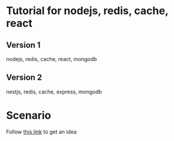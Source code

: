 # Tutorial for nodejs, redis, cache, react
## Version 1
nodejs, redis, cache, react, mongodb
## Version 2
nestjs, redis, cache, express, mongodb

# Scenario
Follow [this link](https://www.interviewbit.com/blog/node-js-projects/) to get an idea
